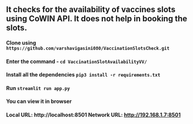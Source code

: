 ## It checks for the availability of vaccines slots using CoWIN API. It does not help in booking the slots.

#### Clone using ```https://github.com/varshavigasini080/VaccinationSlotsCheck.git```
#### Enter the command - ```cd VaccinationSlotAvailabilityVV/```
#### Install all the dependencies ```pip3 install -r requirements.txt```
#### Run ```streamlit run app.py```
#### You can view it in browser
#### Local URL: http://localhost:8501 Network URL: http://192.168.1.7:8501
